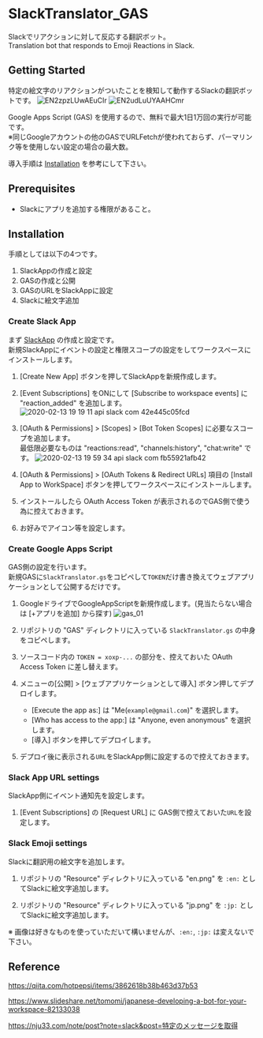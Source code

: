 # SlackTranslator_GAS

Slackでリアクションに対して反応する翻訳ボット。  
Translation bot that responds to Emoji Reactions in Slack.


## Getting Started

特定の絵文字のリアクションがついたことを検知して動作するSlackの翻訳ボットです。
![EN2zpzLUwAEuCIr](https://user-images.githubusercontent.com/16908935/74594032-16ac2e80-5075-11ea-8c3d-e2ade468dab4.png)
![EN2udLuUYAAHCmr](https://user-images.githubusercontent.com/16908935/74594040-20359680-5075-11ea-82ff-0324e9d5d8dd.png)

Google Apps Script (GAS) を使用するので、無料で最大1日1万回の実行が可能です。  
※同じGoogleアカウントの他のGASでURLFetchが使われておらず、パーマリンク等を使用しない設定の場合の最大数。

導入手順は [Installation](https://github.com/HoshikawaHikari/SlackTranslator_GAS#Installation) を参考にして下さい。


## Prerequisites

- Slackにアプリを追加する権限があること。

## Installation

手順としては以下の4つです。
1. SlackAppの作成と設定
2. GASの作成と公開
3. GASのURLをSlackAppに設定
4. Slackに絵文字追加

### Create Slack App

まず [SlackApp](https://api.slack.com/apps) の作成と設定です。  
新規SlackAppにイベントの設定と権限スコープの設定をしてワークスペースにインストールします。

1. [Create New App] ボタンを押してSlackAppを新規作成します。

2. [Event Subscriptions] をONにして [Subscribe to workspace events] に "reaction_added" を追加します。
![2020-02-13 19 19 11 api slack com 42e445c05fcd](https://user-images.githubusercontent.com/16908935/74427767-0fc9c400-4e9b-11ea-80f8-5746507227ad.jpg)

3. [OAuth & Permissions] > [Scopes] > [Bot Token Scopes] に必要なスコープを追加します。  
   最低限必要なものは "reactions:read", "channels:history", "chat:write" です。
![2020-02-13 19 59 34 api slack com fb55921afb42](https://user-images.githubusercontent.com/16908935/74427925-61724e80-4e9b-11ea-82bc-ca32721007cf.jpg)

4. [OAuth & Permissions] > [OAuth Tokens & Redirect URLs] 項目の [Install App to WorkSpace] ボタンを押してワークスペースにインストールします。

5. インストールしたら OAuth Access Token が表示されるのでGAS側で使う為に控えておきます。

6. お好みでアイコン等を設定します。


### Create Google Apps Script

GAS側の設定を行います。  
新規GASに`SlackTranslator.gs`をコピペして`TOKEN`だけ書き換えてウェブアプリケーションとして公開するだけです。

1. GoogleドライブでGoogleAppScriptを新規作成します。(見当たらない場合は [+アプリを追加] から探す)
![gas_01](https://user-images.githubusercontent.com/16908935/74428033-97afce00-4e9b-11ea-844b-493a806d2bf7.jpg)

2. リポジトリの "GAS" ディレクトリに入っている `SlackTranslator.gs` の中身をコピペします。

3. ソースコード内の `TOKEN = xoxp-...` の部分を、控えておいた OAuth Access Token に差し替えます。

4. メニューの[公開] > [ウェブアプリケーションとして導入] ボタン押してデプロイします。
   - [Execute the app as:] は "Me(`example@gmail.com`)" を選択します。
   - [Who has access to the app:] は "Anyone, even anonymous" を選択します。
   - [導入] ボタンを押してデプロイします。

8. デプロイ後に表示される`URL`をSlackApp側に設定するので控えておきます。


### Slack App URL settings

SlackApp側にイベント通知先を設定します。

1. [Event Subscriptions] の [Request URL] に GAS側で控えておいた`URL`を設定します。


### Slack Emoji settings

Slackに翻訳用の絵文字を追加します。

1. リポジトリの "Resource" ディレクトリに入っている "en.png" を `:en:` としてSlackに絵文字追加します。

2. リポジトリの "Resource" ディレクトリに入っている "jp.png" を `:jp:` としてSlackに絵文字追加します。

※ 画像は好きなものを使っていただいて構いませんが、`:en:`, `:jp:` は変えないで下さい。


## Reference

https://qiita.com/hotpepsi/items/3862618b38b463d37b53

https://www.slideshare.net/tomomi/japanese-developing-a-bot-for-your-workspace-82133038

https://nju33.com/note/post?note=slack&post=特定のメッセージを取得

